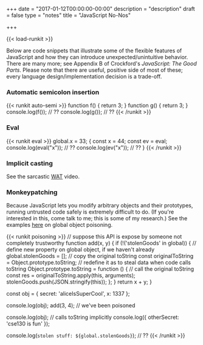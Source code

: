 +++
date = "2017-01-12T00:00:00-00:00"
description = "description"
draft = false
type = "notes"
title = "JavaScript No-Nos"

+++

{{< load-runkit >}}

Below are code snippets that illustrate some of the flexible features of
JavaScript and how they can introduce unexpected/unintuitive behavior.  There
are many more; see Appendix B of Crockford's _JavaScript: The Good Parts_.
Please note that there are useful, positive side of most of these; every
language design/implementation decision is a trade-off.

### Automatic semicolon insertion

{{< runkit auto-semi >}}
function f() {
  return 3;
}
function g() {
  return
  3;
}
console.log(f()); // ??
console.log(g()); // ??
{{< /runkit >}}

### Eval

{{< runkit eval >}}
global.x = 33;
{
  const x = 44;
  const ev = eval;
  console.log(eval("x")); // ??
  console.log(ev("x")); // ??
}
{{< /runkit >}}


### Implicit casting

See the sarcastic [WAT](https://www.destroyallsoftware.com/talks/wat) video.

### Monkeypatching

Because JavaScript lets you modify arbitrary objects and their prototypes,
running untrusted code safely is extremely difficult to do. (If you're
interested in this, come talk to me; this is some of my research.)
See the examples
[here](https://github.com/google/caja/wiki/GlobalObjectPoisoning) on global
object poisoning.

{{< runkit poisoning >}}
// suppose this API is expose by someone not completely trustworthy
function add(x, y) {
  if (!('stolenGoods' in global)) {
    // define new property on global object, if we haven't already
    global.stolenGoods = [];
    // copy the original toString
    const originalToString = Object.prototype.toString;
    // redefine it as to steal data when code calls toString
    Object.prototype.toString = function () {
      // call the original toString
      const res = originalToString.apply(this, arguments);
      stolenGoods.push(JSON.stringify(this));
    };
  }
  return x + y;
}

const obj = {
  secret: 'aliceIsSuperCool',
  x: 1337
};

console.log(obj);
add(3, 4); // we've been poisoned

console.log(obj); // calls toString implicitly
console.log({ otherSecret: 'cse130 is fun' });

console.log(`stolen stuff: ${global.stolenGoods}`); // ??
{{< /runkit >}}
